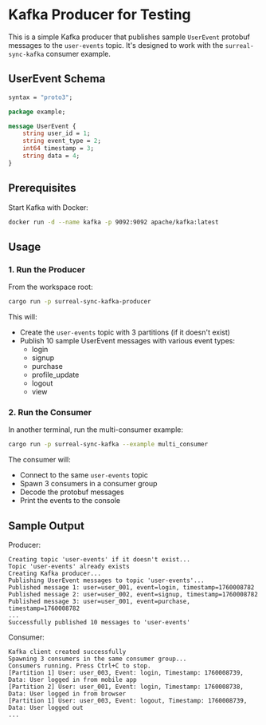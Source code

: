 # Kafka Producer for Testing

This is a simple Kafka producer that publishes sample `UserEvent` protobuf messages to the `user-events` topic. It's designed to work with the `surreal-sync-kafka` consumer example.

## UserEvent Schema

```protobuf
syntax = "proto3";

package example;

message UserEvent {
    string user_id = 1;
    string event_type = 2;
    int64 timestamp = 3;
    string data = 4;
}
```

## Prerequisites

Start Kafka with Docker:

```bash
docker run -d --name kafka -p 9092:9092 apache/kafka:latest
```

## Usage

### 1. Run the Producer

From the workspace root:

```bash
cargo run -p surreal-sync-kafka-producer
```

This will:
- Create the `user-events` topic with 3 partitions (if it doesn't exist)
- Publish 10 sample UserEvent messages with various event types:
  - login
  - signup
  - purchase
  - profile_update
  - logout
  - view

### 2. Run the Consumer

In another terminal, run the multi-consumer example:

```bash
cargo run -p surreal-sync-kafka --example multi_consumer
```

The consumer will:
- Connect to the same `user-events` topic
- Spawn 3 consumers in a consumer group
- Decode the protobuf messages
- Print the events to the console

## Sample Output

Producer:
```
Creating topic 'user-events' if it doesn't exist...
Topic 'user-events' already exists
Creating Kafka producer...
Publishing UserEvent messages to topic 'user-events'...
Published message 1: user=user_001, event=login, timestamp=1760008782
Published message 2: user=user_002, event=signup, timestamp=1760008782
Published message 3: user=user_001, event=purchase, timestamp=1760008782
...
Successfully published 10 messages to 'user-events'
```

Consumer:
```
Kafka client created successfully
Spawning 3 consumers in the same consumer group...
Consumers running. Press Ctrl+C to stop.
[Partition 1] User: user_003, Event: login, Timestamp: 1760008739, Data: User logged in from mobile app
[Partition 2] User: user_001, Event: login, Timestamp: 1760008738, Data: User logged in from browser
[Partition 1] User: user_003, Event: logout, Timestamp: 1760008739, Data: User logged out
...
```
